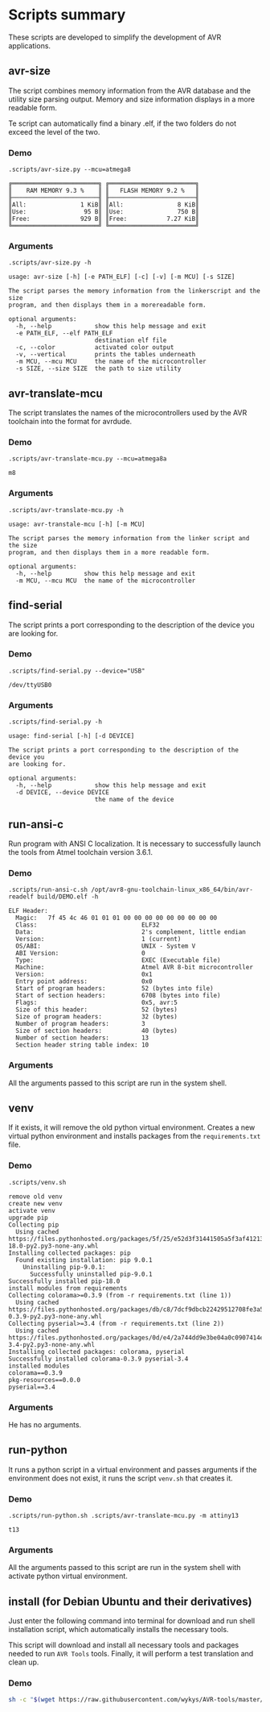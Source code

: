 # Scripts summary
These scripts are developed to simplify the development of AVR applications.

## avr-size
The script combines memory information from the AVR database and the utility size parsing output. Memory and size information displays in a more readable form.

Te script can automatically find a binary .elf, if the two folders do not exceed the level of the two.

### Demo
`.scripts/avr-size.py --mcu=atmega8`
```
╔════════════════════════╗ ╔════════════════════════╗
║    RAM MEMORY 9.3 %    ║ ║   FLASH MEMORY 9.2 %   ║
╟────────────────────────╢ ╟────────────────────────╢
║All:               1 KiB║ ║All:               8 KiB║
║Use:                95 B║ ║Use:               750 B║
║Free:              929 B║ ║Free:           7.27 KiB║
╚════════════════════════╝ ╚════════════════════════╝
```

### Arguments
`.scripts/avr-size.py -h`
```
usage: avr-size [-h] [-e PATH_ELF] [-c] [-v] [-m MCU] [-s SIZE]

The script parses the memory information from the linkerscript and the size
program, and then displays them in a morereadable form.

optional arguments:
  -h, --help            show this help message and exit
  -e PATH_ELF, --elf PATH_ELF
                        destination elf file
  -c, --color           activated color output
  -v, --vertical        prints the tables underneath
  -m MCU, --mcu MCU     the name of the microcontroller
  -s SIZE, --size SIZE  the path to size utility
```

## avr-translate-mcu
The script translates the names of the microcontrollers used by the AVR toolchain into the format for avrdude.

### Demo
`.scripts/avr-translate-mcu.py --mcu=atmega8a`
```
m8
```

### Arguments
`.scripts/avr-translate-mcu.py -h`
```
usage: avr-transtale-mcu [-h] [-m MCU]

The script parses the memory information from the linker script and the size
program, and then displays them in a more readable form.

optional arguments:
  -h, --help         show this help message and exit
  -m MCU, --mcu MCU  the name of the microcontroller
```

## find-serial
The script prints a port corresponding to the description of the device you are looking for.

### Demo
`.scripts/find-serial.py --device="USB"`
```
/dev/ttyUSB0
```

### Arguments
`.scripts/find-serial.py -h`
```
usage: find-serial [-h] [-d DEVICE]

The script prints a port corresponding to the description of the device you
are looking for.

optional arguments:
  -h, --help            show this help message and exit
  -d DEVICE, --device DEVICE
                        the name of the device
```

## run-ansi-c
Run program with ANSI C localization. It is necessary to successfully launch the tools from Atmel toolchain version 3.6.1.

### Demo
`.scripts/run-ansi-c.sh /opt/avr8-gnu-toolchain-linux_x86_64/bin/avr-readelf build/DEMO.elf -h`
```
ELF Header:
  Magic:   7f 45 4c 46 01 01 01 00 00 00 00 00 00 00 00 00
  Class:                             ELF32
  Data:                              2's complement, little endian
  Version:                           1 (current)
  OS/ABI:                            UNIX - System V
  ABI Version:                       0
  Type:                              EXEC (Executable file)
  Machine:                           Atmel AVR 8-bit microcontroller
  Version:                           0x1
  Entry point address:               0x0
  Start of program headers:          52 (bytes into file)
  Start of section headers:          6708 (bytes into file)
  Flags:                             0x5, avr:5
  Size of this header:               52 (bytes)
  Size of program headers:           32 (bytes)
  Number of program headers:         3
  Size of section headers:           40 (bytes)
  Number of section headers:         13
  Section header string table index: 10
```

### Arguments
All the arguments passed to this script are run in the system shell.

## venv
If it exists, it will remove the old python virtual environment. Creates a new virtual python environment and installs packages from the `requirements.txt` file.

### Demo
`.scripts/venv.sh`
```
remove old venv
create new venv
activate venv
upgrade pip
Collecting pip
  Using cached https://files.pythonhosted.org/packages/5f/25/e52d3f31441505a5f3af41213346e5b6c221c9e086a166f3703d2ddaf940/pip-18.0-py2.py3-none-any.whl
Installing collected packages: pip
  Found existing installation: pip 9.0.1
    Uninstalling pip-9.0.1:
      Successfully uninstalled pip-9.0.1
Successfully installed pip-18.0
install modules from requirements
Collecting colorama>=0.3.9 (from -r requirements.txt (line 1))
  Using cached https://files.pythonhosted.org/packages/db/c8/7dcf9dbcb22429512708fe3a547f8b6101c0d02137acbd892505aee57adf/colorama-0.3.9-py2.py3-none-any.whl
Collecting pyserial>=3.4 (from -r requirements.txt (line 2))
  Using cached https://files.pythonhosted.org/packages/0d/e4/2a744dd9e3be04a0c0907414e2a01a7c88bb3915cbe3c8cc06e209f59c30/pyserial-3.4-py2.py3-none-any.whl
Installing collected packages: colorama, pyserial
Successfully installed colorama-0.3.9 pyserial-3.4
installed modules
colorama==0.3.9
pkg-resources==0.0.0
pyserial==3.4
```

### Arguments
He has no arguments.


## run-python
It runs a python script in a virtual environment and passes arguments if the environment does not exist, it runs the script `venv.sh` that creates it.

### Demo
`.scripts/run-python.sh .scripts/avr-translate-mcu.py -m attiny13`
```
t13
```

### Arguments
All the arguments passed to this script are run in the system shell with activate python virtual environment.

## install (for Debian Ubuntu and their derivatives)
Just enter the following command into terminal for download and run shell installation script, which automatically installs the necessary tools.

This script will download and install all necessary tools and packages needed to run `AVR Tools` tools. Finally, it will perform a test translation and clean up.

### Demo
```bash
sh -c "$(wget https://raw.githubusercontent.com/wykys/AVR-tools/master/.scripts/install.sh -O -)"
```
